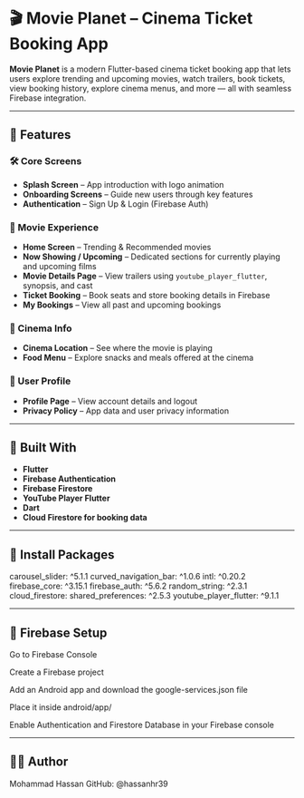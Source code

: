 # 🎬 Movie Planet – Cinema Ticket Booking App

**Movie Planet** is a modern Flutter-based cinema ticket booking app that lets users explore trending and upcoming movies, watch trailers, book tickets, view booking history, explore cinema menus, and more — all with seamless Firebase integration.

---

## 📱 Features

### 🛠 Core Screens
- **Splash Screen** – App introduction with logo animation
- **Onboarding Screens** – Guide new users through key features
- **Authentication** – Sign Up & Login (Firebase Auth)

### 🎥 Movie Experience
- **Home Screen** – Trending & Recommended movies
- **Now Showing / Upcoming** – Dedicated sections for currently playing and upcoming films
- **Movie Details Page** – View trailers using `youtube_player_flutter`, synopsis, and cast
- **Ticket Booking** – Book seats and store booking details in Firebase
- **My Bookings** – View all past and upcoming bookings

### 🍿 Cinema Info
- **Cinema Location** – See where the movie is playing
- **Food Menu** – Explore snacks and meals offered at the cinema

### 👤 User Profile
- **Profile Page** – View account details and logout
- **Privacy Policy** – App data and user privacy information

---

## 🔧 Built With

- **Flutter**
- **Firebase Authentication**
- **Firebase Firestore**
- **YouTube Player Flutter**
- **Dart**
- **Cloud Firestore for booking data**

---

## 🔧 Install Packages

  carousel_slider: ^5.1.1
  curved_navigation_bar: ^1.0.6
  intl: ^0.20.2
  firebase_core: ^3.15.1
  firebase_auth: ^5.6.2
  random_string: ^2.3.1
  cloud_firestore:
  shared_preferences: ^2.5.3
  youtube_player_flutter: ^9.1.1

---

## 🍿 Firebase Setup
Go to Firebase Console

Create a Firebase project

Add an Android app and download the google-services.json file

Place it inside android/app/

Enable Authentication and Firestore Database in your Firebase console

---

## 👨‍💻 Author
Mohammad Hassan
GitHub: @hassanhr39
